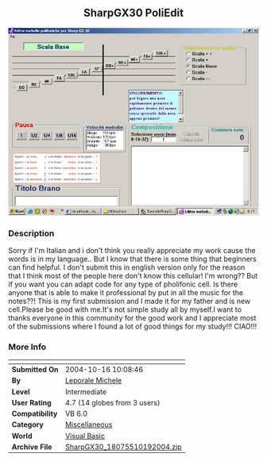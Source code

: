﻿<div align="center">

## SharpGX30 PoliEdit

<img src="PIC20041019244142661.JPG">
</div>

### Description

Sorry if I'm Italian and i don't think you really appreciate my work cause the words is in my language.. But I know that there is some thing that beginners can find helpful. I don't submit this in english version only for the reason that I think most of the people here don't know this cellular! I'm wrong?? But if you want you can adapt code for any type of pholifonic cell. Is there anyone that is able to make it professional by put in all the music for the notes??! This is my first submission and I made it for my father and is new cell.Please be good with me.It's not simple study all by myself.I want to thanks everyone in this community for the good work and I appreciate most of the submissions where I found a lot of good things for my study!!! CIAO!!!
 
### More Info
 


<span>             |<span>
---                |---
**Submitted On**   |2004-10-16 10:08:46
**By**             |[Leporale Michele](https://github.com/Planet-Source-Code/PSCIndex/blob/master/ByAuthor/leporale-michele.md)
**Level**          |Intermediate
**User Rating**    |4.7 (14 globes from 3 users)
**Compatibility**  |VB 6\.0
**Category**       |[Miscellaneous](https://github.com/Planet-Source-Code/PSCIndex/blob/master/ByCategory/miscellaneous__1-1.md)
**World**          |[Visual Basic](https://github.com/Planet-Source-Code/PSCIndex/blob/master/ByWorld/visual-basic.md)
**Archive File**   |[SharpGX30\_18075510192004\.zip](https://github.com/Planet-Source-Code/leporale-michele-sharpgx30-poliedit__1-56817/archive/master.zip)








